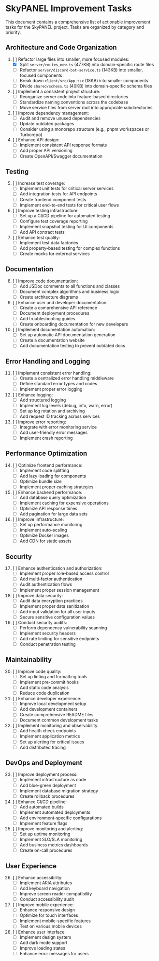 # SkyPANEL Improvement Tasks

This document contains a comprehensive list of actionable improvement tasks for the SkyPANEL project. Tasks are organized by category and priority.

## Architecture and Code Organization

1. [ ] Refactor large files into smaller, more focused modules:
   - [x] Split `server/routes_new.ts` (477KB) into domain-specific route files
   - [ ] Refactor `server/discord-bot-service.ts` (143KB) into smaller, focused components
   - [ ] Break down `client/src/App.tsx` (18KB) into smaller components
   - [ ] Divide `shared/schema.ts` (40KB) into domain-specific schema files

2. [ ] Implement a consistent project structure:
   - [ ] Reorganize server code into feature-based directories
   - [ ] Standardize naming conventions across the codebase
   - [ ] Move service files from server root into appropriate subdirectories

3. [ ] Improve dependency management:
   - [ ] Audit and remove unused dependencies
   - [ ] Update outdated packages
   - [ ] Consider using a monorepo structure (e.g., pnpm workspaces or Turborepo)

4. [ ] Enhance API design:
   - [ ] Implement consistent API response formats
   - [ ] Add proper API versioning
   - [ ] Create OpenAPI/Swagger documentation

## Testing

5. [ ] Increase test coverage:
   - [ ] Implement unit tests for critical server services
   - [ ] Add integration tests for API endpoints
   - [ ] Create frontend component tests
   - [ ] Implement end-to-end tests for critical user flows

6. [ ] Improve testing infrastructure:
   - [ ] Set up a CI/CD pipeline for automated testing
   - [ ] Configure test coverage reporting
   - [ ] Implement snapshot testing for UI components
   - [ ] Add API contract tests

7. [ ] Enhance test quality:
   - [ ] Implement test data factories
   - [ ] Add property-based testing for complex functions
   - [ ] Create mocks for external services

## Documentation

8. [ ] Improve code documentation:
   - [ ] Add JSDoc comments to all functions and classes
   - [ ] Document complex algorithms and business logic
   - [ ] Create architecture diagrams

9. [ ] Enhance user and developer documentation:
   - [ ] Create a comprehensive API reference
   - [ ] Document deployment procedures
   - [ ] Add troubleshooting guides
   - [ ] Create onboarding documentation for new developers

10. [ ] Implement documentation automation:
    - [ ] Set up automatic API documentation generation
    - [ ] Create a documentation website
    - [ ] Add documentation testing to prevent outdated docs

## Error Handling and Logging

11. [ ] Implement consistent error handling:
    - [ ] Create a centralized error handling middleware
    - [ ] Define standard error types and codes
    - [ ] Implement proper error logging

12. [ ] Enhance logging:
    - [ ] Add structured logging
    - [ ] Implement log levels (debug, info, warn, error)
    - [ ] Set up log rotation and archiving
    - [ ] Add request ID tracking across services

13. [ ] Improve error reporting:
    - [ ] Integrate with error monitoring service
    - [ ] Add user-friendly error messages
    - [ ] Implement crash reporting

## Performance Optimization

14. [ ] Optimize frontend performance:
    - [ ] Implement code splitting
    - [ ] Add lazy loading for components
    - [ ] Optimize bundle size
    - [ ] Implement proper caching strategies

15. [ ] Enhance backend performance:
    - [ ] Add database query optimization
    - [ ] Implement caching for expensive operations
    - [ ] Optimize API response times
    - [ ] Add pagination for large data sets

16. [ ] Improve infrastructure:
    - [ ] Set up performance monitoring
    - [ ] Implement auto-scaling
    - [ ] Optimize Docker images
    - [ ] Add CDN for static assets

## Security

17. [ ] Enhance authentication and authorization:
    - [ ] Implement proper role-based access control
    - [ ] Add multi-factor authentication
    - [ ] Audit authentication flows
    - [ ] Implement proper session management

18. [ ] Improve data security:
    - [ ] Audit data encryption practices
    - [ ] Implement proper data sanitization
    - [ ] Add input validation for all user inputs
    - [ ] Secure sensitive configuration values

19. [ ] Conduct security audits:
    - [ ] Perform dependency vulnerability scanning
    - [ ] Implement security headers
    - [ ] Add rate limiting for sensitive endpoints
    - [ ] Conduct penetration testing

## Maintainability

20. [ ] Improve code quality:
    - [ ] Set up linting and formatting tools
    - [ ] Implement pre-commit hooks
    - [ ] Add static code analysis
    - [ ] Reduce code duplication

21. [ ] Enhance developer experience:
    - [ ] Improve local development setup
    - [ ] Add development containers
    - [ ] Create comprehensive README files
    - [ ] Document common development tasks

22. [ ] Implement monitoring and observability:
    - [ ] Add health check endpoints
    - [ ] Implement application metrics
    - [ ] Set up alerting for critical issues
    - [ ] Add distributed tracing

## DevOps and Deployment

23. [ ] Improve deployment process:
    - [ ] Implement infrastructure as code
    - [ ] Add blue-green deployment
    - [ ] Implement database migration strategy
    - [ ] Create rollback procedures

24. [ ] Enhance CI/CD pipeline:
    - [ ] Add automated builds
    - [ ] Implement automated deployments
    - [ ] Add environment-specific configurations
    - [ ] Implement feature flags

25. [ ] Improve monitoring and alerting:
    - [ ] Set up uptime monitoring
    - [ ] Implement SLO/SLA monitoring
    - [ ] Add business metrics dashboards
    - [ ] Create on-call procedures

## User Experience

26. [ ] Enhance accessibility:
    - [ ] Implement ARIA attributes
    - [ ] Add keyboard navigation
    - [ ] Improve screen reader compatibility
    - [ ] Conduct accessibility audit

27. [ ] Improve mobile experience:
    - [ ] Enhance responsive design
    - [ ] Optimize for touch interfaces
    - [ ] Implement mobile-specific features
    - [ ] Test on various mobile devices

28. [ ] Enhance user interface:
    - [ ] Implement design system
    - [ ] Add dark mode support
    - [ ] Improve loading states
    - [ ] Enhance error messages for users
